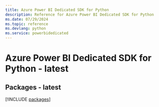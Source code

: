 ```yaml
---
title: Azure Power BI Dedicated SDK for Python
description: Reference for Azure Power BI Dedicated SDK for Python
ms.date: 07/29/2024
ms.topic: reference
ms.devlang: python
ms.service: powerbidedicated
---
```

# Azure Power BI Dedicated SDK for Python - latest
## Packages - latest
[!INCLUDE [packages](power-bi-dedicated-index.md)]